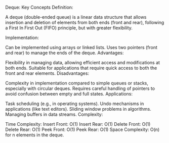 Deque: Key Concepts
Definition:

A deque (double-ended queue) is a linear data structure that allows insertion and deletion of elements from both ends (front and rear), following a First In First Out (FIFO) principle, but with greater flexibility.

Implementation:

Can be implemented using arrays or linked lists.
Uses two pointers (front and rear) to manage the ends of the deque.
Advantages:

Flexibility in managing data, allowing efficient access and modifications at both ends.
Suitable for applications that require quick access to both the front and rear elements.
Disadvantages:

Complexity in implementation compared to simple queues or stacks, especially with circular deques.
Requires careful handling of pointers to avoid confusion between empty and full states.
Applications:

Task scheduling (e.g., in operating systems).
Undo mechanisms in applications (like text editors).
Sliding window problems in algorithms.
Managing buffers in data streams.
Complexity:

Time Complexity:
Insert Front: O(1)
Insert Rear: O(1)
Delete Front: O(1)
Delete Rear: O(1)
Peek Front: O(1)
Peek Rear: O(1)
Space Complexity: O(n) for n elements in the deque.
